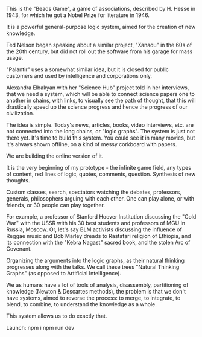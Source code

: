 This is the "Beads Game", a game of associations, described by H. Hesse in 1943, for which he got a Nobel Prize for literature in 1946. 

It is a powerful general-purpose logic system, aimed for the creation of new knowledge. 

Ted Nelson began speaking about a similar project, "Xanadu" in the 60s of the 20th century, but did not roll out the software from his garage for mass usage.

"Palantir" uses a somewhat similar idea, but it is closed for public customers and used by intelligence and corporations only.

Alexandra Elbakyan with her "Science Hub" project told in her interviews, that we need a system, which will be able to connect science papers one to another in chains, with links, to visually see the path of thought, that this will drastically speed up the science progress and hence the progress of our civilization. 

The idea is simple. Today's news, articles, books, video interviews, etc. are not connected into the long chains, or "logic graphs". The system is just not there yet. It's time to build this system. You could see it in many movies, but it's always shown offline, on a kind of messy corkboard with papers. 
 
We are building the online version of it.

It is the very beginning of my prototype - the infinite game field, any types of content, red lines of logic, quotes, comments, question. Synthesis of new thoughts. 

Custom classes, search, spectators watching the debates, professors, generals, philosophers arguing with each other. One can play alone, or with friends, or 30 people can play together.

For example, a professor of Stanford Hoover Institution discussing the "Cold War" with the USSR with his 30 best students and professors of MGU in Russia, Moscow. Or, let's say BLM activists discussing the influence of Reggae music and Bob Marley dreads to Rastafari religion of Ethiopia, and its connection with the "Kebra Nagast" sacred book, and the stolen Arc of Covenant. 

Organizing the arguments into the logic graphs, as their natural thinking progresses along with the talks. We call these trees "Natural Thinking Graphs" (as opposed to Artificial Intelligence). 

We as humans have a lot of tools of analysis, disassembly, partitioning of knowledge (Newton & Descartes methods), the problem is that we don't have systems, aimed to reverse the process: to merge, to integrate, to blend, to combine, to understand the knowledge as a whole. 

This system allows us to do exactly that.

Launch:
npm i
npm run dev
